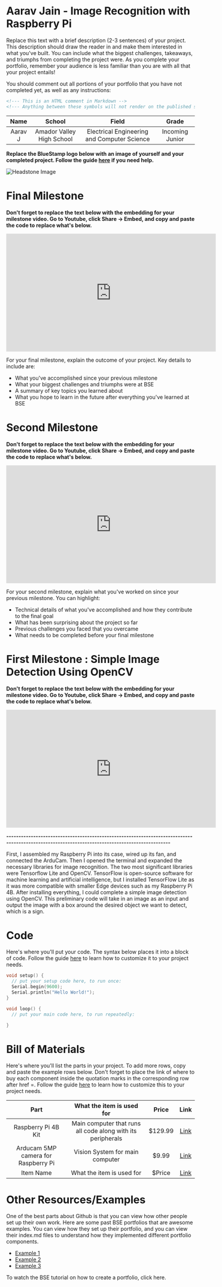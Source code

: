 # Aarav Jain - Image Recognition with Raspberry Pi
Replace this text with a brief description (2-3 sentences) of your project. This description should draw the reader in and make them interested in what you've built. You can include what the biggest challenges, takeaways, and triumphs from completing the project were. As you complete your portfolio, remember your audience is less familiar than you are with all that your project entails!

You should comment out all portions of your portfolio that you have not completed yet, as well as any instructions:
```HTML 
<!--- This is an HTML comment in Markdown -->
<!--- Anything between these symbols will not render on the published site -->
```

| **Name** | **School** | **Field** | **Grade** |
|:--:|:--:|:--:|:--:|
| Aarav J | Amador Valley High School | Electrical Engineering and Computer Science | Incoming Junior

**Replace the BlueStamp logo below with an image of yourself and your completed project. Follow the guide [here](https://tomcam.github.io/least-github-pages/adding-images-github-pages-site.html) if you need help.**

![Headstone Image](logo.svg)
  
# Final Milestone

**Don't forget to replace the text below with the embedding for your milestone video. Go to Youtube, click Share -> Embed, and copy and paste the code to replace what's below.**

<iframe width="560" height="315" src="https://www.youtube.com/embed/F7M7imOVGug" title="YouTube video player" frameborder="0" allow="accelerometer; autoplay; clipboard-write; encrypted-media; gyroscope; picture-in-picture; web-share" allowfullscreen></iframe>

For your final milestone, explain the outcome of your project. Key details to include are:
- What you've accomplished since your previous milestone
- What your biggest challenges and triumphs were at BSE
- A summary of key topics you learned about
- What you hope to learn in the future after everything you've learned at BSE



# Second Milestone

**Don't forget to replace the text below with the embedding for your milestone video. Go to Youtube, click Share -> Embed, and copy and paste the code to replace what's below.**

<iframe width="560" height="315" src="https://www.youtube.com/embed/y3VAmNlER5Y" title="YouTube video player" frameborder="0" allow="accelerometer; autoplay; clipboard-write; encrypted-media; gyroscope; picture-in-picture; web-share" allowfullscreen></iframe>

For your second milestone, explain what you've worked on since your previous milestone. You can highlight:
- Technical details of what you've accomplished and how they contribute to the final goal
- What has been surprising about the project so far
- Previous challenges you faced that you overcame
- What needs to be completed before your final milestone 

# First Milestone : Simple Image Detection Using OpenCV

**Don't forget to replace the text below with the embedding for your milestone video. Go to Youtube, click Share -> Embed, and copy and paste the code to replace what's below.**

<iframe width="560" height="315" src="https://www.youtube.com/embed/CaCazFBhYKs" title="YouTube video player" frameborder="0" allow="accelerometer; autoplay; clipboard-write; encrypted-media; gyroscope; picture-in-picture; web-share" allowfullscreen></iframe>                                                                  

**-----------------------------------------------------------------------------------------------------------------------------------------------**


First, I assembled my Raspberry Pi into its case, wired up its fan, and connected the ArduCam. Then I opened the terminal and expanded the necessary libraries for image recognition. The two most significant libraries were Tensorflow Lite and OpenCV. TensorFlow is open-source software for machine learning and artificial intelligence, but I installed TensorFlow Lite as it was more compatible with smaller Edge devices such as my Raspberry Pi 4B. After installing everything, I could complete a simple image detection using OpenCV. This preliminary code will take in an image as an input and output the image with a box around the desired object we want to detect, which is a sign.

# Code
Here's where you'll put your code. The syntax below places it into a block of code. Follow the guide [here]([url](https://www.markdownguide.org/extended-syntax/)) to learn how to customize it to your project needs. 

```c++
void setup() {
  // put your setup code here, to run once:
  Serial.begin(9600);
  Serial.println("Hello World!");
}

void loop() {
  // put your main code here, to run repeatedly:

}
```

# Bill of Materials
Here's where you'll list the parts in your project. To add more rows, copy and paste the example rows below.
Don't forget to place the link of where to buy each component inside the quotation marks in the corresponding row after href =. Follow the guide [here]([url](https://www.markdownguide.org/extended-syntax/)) to learn how to customize this to your project needs. 

| **Part** | **What the item is used for** | **Price** | **Link** |
|:--:|:--:|:--:|:--:|
| Raspberry Pi 4B Kit | Main computer that runs all code along with its peripherals | $129.99 | <a href="https://www.amazon.com/CanaKit-Raspberry-Pi-Starter-Kit/dp/B07V2B4W63/ref=sr_1_6?crid=2JJGD2DHT0K12&keywords=canakit+raspberry+pi+4&qid=1689089184&sprefix=canakit%2Caps%2C696&sr=8-6"> Link </a> |
| Arducam 5MP camera for Raspberry Pi | Vision System for main computer | $9.99 | <a href="https://amazon.com/Arducam-Megapixels-Sensor-OV5647-Raspberry/dp/B012V1HEP4/ref=sr_1_4?crid=1JGGZIPZ3VMI&keywords=arducam+5mp+camera+for+raspberry+pi&qid=1689089428&sprefix=%2Caps%2C215&sr=8-4"> Link </a> |
| Item Name | What the item is used for | $Price | <a href="https://www.amazon.com/Arduino-A000066-ARDUINO-UNO-R3/dp/B008GRTSV6/"> Link </a> |

# Other Resources/Examples
One of the best parts about Github is that you can view how other people set up their own work. Here are some past BSE portfolios that are awesome examples. You can view how they set up their portfolio, and you can view their index.md files to understand how they implemented different portfolio components.
- [Example 1](https://trashytuber.github.io/YimingJiaBlueStamp/)
- [Example 2](https://sviatil0.github.io/Sviatoslav_BSE/)
- [Example 3](https://arneshkumar.github.io/arneshbluestamp/)

To watch the BSE tutorial on how to create a portfolio, click here.
